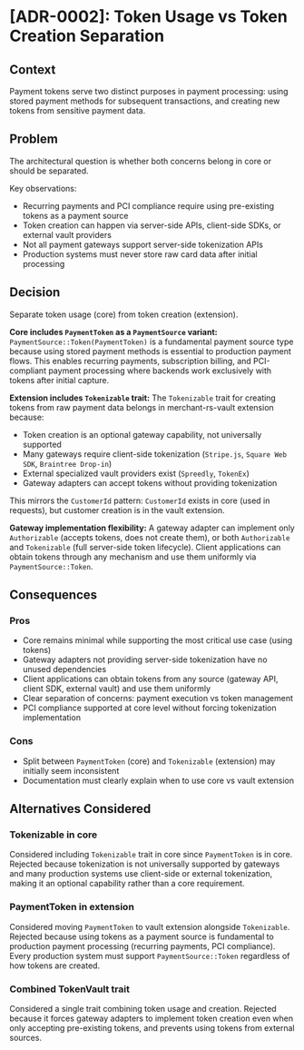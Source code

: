 # [ADR-0002]: Token Usage vs Token Creation Separation

## Context

Payment tokens serve two distinct purposes in payment processing: using stored payment methods for subsequent transactions, and creating new tokens from sensitive payment data.

## Problem

The architectural question is whether both concerns belong in core or should be separated.

Key observations:
- Recurring payments and PCI compliance require using pre-existing tokens as a payment source
- Token creation can happen via server-side APIs, client-side SDKs, or external vault providers
- Not all payment gateways support server-side tokenization APIs
- Production systems must never store raw card data after initial processing

## Decision

Separate token usage (core) from token creation (extension).

**Core includes `PaymentToken` as a `PaymentSource` variant:**
`PaymentSource::Token(PaymentToken)` is a fundamental payment source type because using stored payment methods is essential to production payment flows. This enables recurring payments, subscription billing, and PCI-compliant payment processing where backends work exclusively with tokens after initial capture.

**Extension includes `Tokenizable` trait:**
The `Tokenizable` trait for creating tokens from raw payment data belongs in merchant-rs-vault extension because:
- Token creation is an optional gateway capability, not universally supported
- Many gateways require client-side tokenization (`Stripe.js`, `Square Web SDK`, `Braintree Drop-in`)
- External specialized vault providers exist (`Spreedly`, `TokenEx`)
- Gateway adapters can accept tokens without providing tokenization

This mirrors the `CustomerId` pattern: `CustomerId` exists in core (used in requests), but customer creation is in the vault extension.

**Gateway implementation flexibility:**
A gateway adapter can implement only `Authorizable` (accepts tokens, does not create them), or both `Authorizable` and `Tokenizable` (full server-side token lifecycle). Client applications can obtain tokens through any mechanism and use them uniformly via `PaymentSource::Token`.

## Consequences

### Pros
- Core remains minimal while supporting the most critical use case (using tokens)
- Gateway adapters not providing server-side tokenization have no unused dependencies
- Client applications can obtain tokens from any source (gateway API, client SDK, external vault) and use them uniformly
- Clear separation of concerns: payment execution vs token management
- PCI compliance supported at core level without forcing tokenization implementation

### Cons
- Split between `PaymentToken` (core) and `Tokenizable` (extension) may initially seem inconsistent
- Documentation must clearly explain when to use core vs vault extension

## Alternatives Considered

### Tokenizable in core
Considered including `Tokenizable` trait in core since `PaymentToken` is in core. Rejected because tokenization is not universally supported by gateways and many production systems use client-side or external tokenization, making it an optional capability rather than a core requirement.

### PaymentToken in extension
Considered moving `PaymentToken` to vault extension alongside `Tokenizable`. Rejected because using tokens as a payment source is fundamental to production payment processing (recurring payments, PCI compliance). Every production system must support `PaymentSource::Token` regardless of how tokens are created.

### Combined TokenVault trait
Considered a single trait combining token usage and creation. Rejected because it forces gateway adapters to implement token creation even when only accepting pre-existing tokens, and prevents using tokens from external sources.